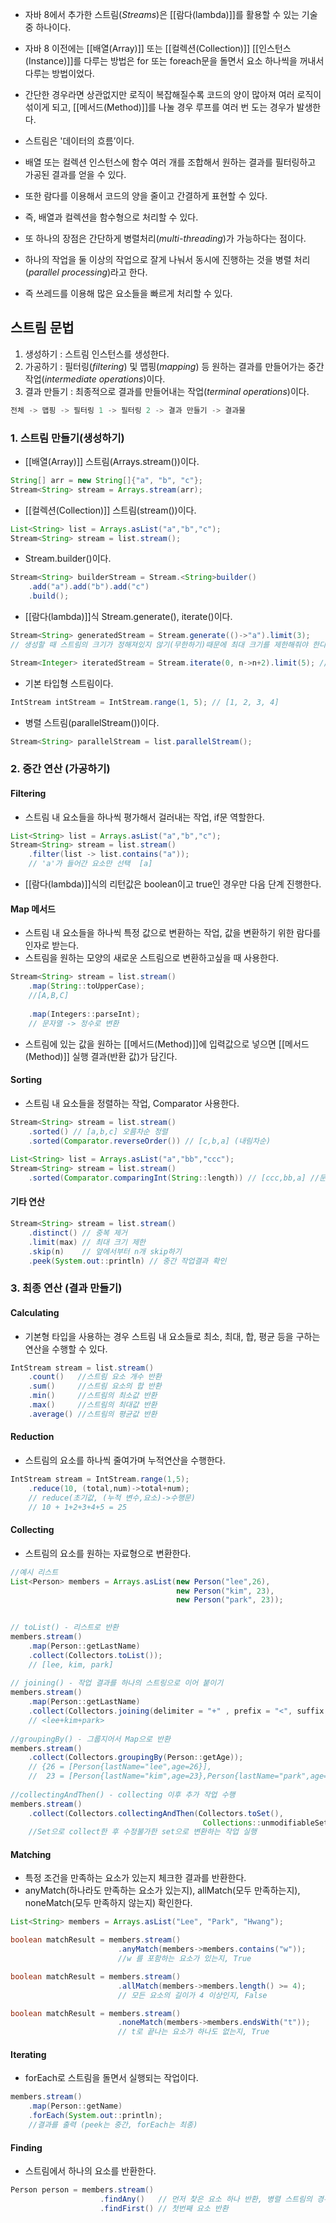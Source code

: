 - 자바 8에서 추가한 스트림(_Streams_)은 [[람다(lambda)]]를 활용할 수 있는 기술 중 하나이다.

- 자바 8 이전에는 [[배열(Array)]] 또는 [[컬렉션(Collection)]] [[인스턴스(Instance)]]를 다루는 방법은 for 또는 foreach문을 돌면서 요소 하나씩을 꺼내서 다루는 방법이었다. 

- 간단한 경우라면 상관없지만 로직이 복잡해질수록 코드의 양이 많아져 여러 로직이 섞이게 되고, [[메서드(Method)]]를 나눌 경우 루프를 여러 번 도는 경우가 발생한다.

- 스트림은 '데이터의 흐름’이다. 
- 배열 또는 컬렉션 인스턴스에 함수 여러 개를 조합해서 원하는 결과를 필터링하고 가공된 결과를 얻을 수 있다.
- 또한 람다를 이용해서 코드의 양을 줄이고 간결하게 표현할 수 있다.
- 즉, 배열과 컬렉션을 함수형으로 처리할 수 있다.

- 또 하나의 장점은 간단하게 병렬처리(_multi-threading_)가 가능하다는 점이다. 
- 하나의 작업을 둘 이상의 작업으로 잘게 나눠서 동시에 진행하는 것을 병렬 처리(_parallel processing_)라고 한다.
- 즉 쓰레드를 이용해 많은 요소들을 빠르게 처리할 수 있다.

## 스트림 문법

1. 생성하기 : 스트림 인스턴스를 생성한다.
2. 가공하기 : 필터링(_filtering_) 및 맵핑(_mapping_) 등 원하는 결과를 만들어가는 중간 작업(_intermediate operations_)이다.
3. 결과 만들기 : 최종적으로 결과를 만들어내는 작업(_terminal operations_)이다.

```java
전체 -> 맵핑 -> 필터링 1 -> 필터링 2 -> 결과 만들기 -> 결과물
```

### 1. 스트림 만들기(생성하기)

- [[배열(Array)]] 스트림(Arrays.stream())이다.

```java
String[] arr = new String[]{"a", "b", "c"};
Stream<String> stream = Arrays.stream(arr);
```

- [[컬렉션(Collection)]] 스트림(stream())이다.

```java
List<String> list = Arrays.asList("a","b","c");
Stream<String> stream = list.stream();
```

- Stream.builder()이다.

```java
Stream<String> builderStream = Stream.<String>builder()
    .add("a").add("b").add("c")
    .build(); 
```

- [[람다(lambda)]]식 Stream.generate(), iterate()이다.

```java
Stream<String> generatedStream = Stream.generate(()->"a").limit(3);
// 생성할 때 스트림의 크기가 정해져있지 않기(무한하기)때문에 최대 크기를 제한해줘야 한다.

Stream<Integer> iteratedStream = Stream.iterate(0, n->n+2).limit(5); //0,2,4,6,8
```

- 기본 타입형 스트림이다.

```java
IntStream intStream = IntStream.range(1, 5); // [1, 2, 3, 4]
```

- 병렬 스트림(parallelStream())이다.

```java
Stream<String> parallelStream = list.parallelStream();
```

### 2. 중간 연산 (가공하기)

#### Filtering

- 스트림 내 요소들을 하나씩 평가해서 걸러내는 작업, if문 역할한다.

```java
List<String> list = Arrays.asList("a","b","c");
Stream<String> stream = list.stream()
	.filter(list -> list.contains("a"));
    // 'a'가 들어간 요소만 선택  [a]
```

- [[람다(lambda)]]식의 리턴값은 boolean이고 true인 경우만 다음 단계 진행한다.

#### Map 메서드

- 스트림 내 요소들을 하나씩 특정 값으로 변환하는 작업, 값을 변환하기 위한 람다를 인자로 받는다.  
- 스트림을 원하는 모양의 새로운 스트림으로 변환하고싶을 때 사용한다.

```java
Stream<String> stream = list.stream()
	.map(String::toUpperCase);
	//[A,B,C]
    
    .map(Integers::parseInt);
    // 문자열 -> 정수로 변환
```

- 스트림에 있는 값을 원하는 [[메서드(Method)]]에 입력값으로 넣으면 [[메서드(Method)]] 실행 결과(반환 값)가 담긴다.

#### Sorting

- 스트림 내 요소들을 정렬하는 작업, Comparator 사용한다.

```java
Stream<String> stream = list.stream()
	.sorted() // [a,b,c] 오름차순 정렬
    .sorted(Comparator.reverseOrder()) // [c,b,a] (내림차순)
    
List<String> list = Arrays.asList("a","bb","ccc");
Stream<String> stream = list.stream()
	.sorted(Comparator.comparingInt(String::length)) // [ccc,bb,a] //문자열 길이 기준 정렬
```

#### 기타 연산

```java
Stream<String> stream = list.stream()
	.distinct() // 중복 제거
    .limit(max) // 최대 크기 제한
    .skip(n)    // 앞에서부터 n개 skip하기
    .peek(System.out::println) // 중간 작업결과 확인
```

### 3. 최종 연산 (결과 만들기)

#### Calculating

- 기본형 타입을 사용하는 경우 스트림 내 요소들로 최소, 최대, 합, 평균 등을 구하는 연산을 수행할 수 있다.

```java
IntStream stream = list.stream()
	.count()   //스트림 요소 개수 반환
    .sum()     //스트림 요소의 합 반환
    .min()     //스트림의 최소값 반환
    .max()     //스트림의 최대값 반환
    .average() //스트림의 평균값 반환
```

#### Reduction

- 스트림의 요소를 하나씩 줄여가며 누적연산을 수행한다.

```java
IntStream stream = IntStream.range(1,5);
	.reduce(10, (total,num)->total+num);
    // reduce(초기값, (누적 변수,요소)->수행문)
    // 10 + 1+2+3+4+5 = 25
```

#### Collecting

- 스트림의 요소를 원하는 자료형으로 변환한다.

```java
//예시 리스트
List<Person> members = Arrays.asList(new Person("lee",26),
									 new Person("kim", 23),
									 new Person("park", 23));
                    

// toList() - 리스트로 반환
members.stream()
	.map(Person::getLastName)
    .collect(Collectors.toList());
    // [lee, kim, park]
    
// joining() - 작업 결과를 하나의 스트링으로 이어 붙이기
members.stream()
	.map(Person::getLastName)
    .collect(Collectors.joining(delimiter = "+" , prefix = "<", suffix = ">");
    // <lee+kim+park>
    
//groupingBy() - 그룹지어서 Map으로 반환
members.stream()
	.collect(Collectors.groupingBy(Person::getAge));
	// {26 = [Person{lastName="lee",age=26}],
    //  23 = [Person{lastName="kim",age=23},Person{lastName="park",age=23}]}
    
//collectingAndThen() - collecting 이후 추가 작업 수행
members.stream()
	.collect(Collectors.collectingAndThen(Collectors.toSet(),
    									   Collections::unmodifiableSet));
	//Set으로 collect한 후 수정불가한 set으로 변환하는 작업 실행
```

#### Matching

- 특정 조건을 만족하는 요소가 있는지 체크한 결과를 반환한다.
- anyMatch(하나라도 만족하는 요소가 있는지), allMatch(모두 만족하는지), noneMatch(모두 만족하지 않는지) 확인한다.

```java
List<String> members = Arrays.asList("Lee", "Park", "Hwang");

boolean matchResult = members.stream()
						.anyMatch(members->members.contains("w")); 
						//w 를 포함하는 요소가 있는지, True

boolean matchResult = members.stream()
						.allMatch(members->members.length() >= 4); 
						// 모든 요소의 길이가 4 이상인지, False

boolean matchResult = members.stream()
						.noneMatch(members->members.endsWith("t")); 
						// t로 끝나는 요소가 하나도 없는지, True
```

#### Iterating

- forEach로 스트림을 돌면서 실행되는 작업이다.

```java
members.stream()
	.map(Person::getName)
    .forEach(System.out::println);
    //결과를 출력 (peek는 중간, forEach는 최종)
```

#### Finding

- 스트림에서 하나의 요소를 반환한다.

```java
Person person = members.stream()
					.findAny()   // 먼저 찾은 요소 하나 반환, 병렬 스트림의 경우 첫번째 요소가 보장되지 않음
                    .findFirst() // 첫번째 요소 반환
```
